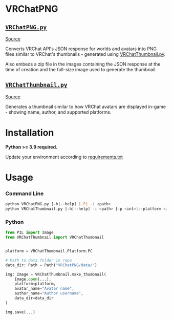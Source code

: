# VRChatPNG

## [`VRChatPNG.py`](#vrchatpng)

[Source](VRChatPNG/VRChatPNG.py)

Converts VRChat API's JSON response for worlds and avatars into PNG files similar to VRChat's thumbnails - generated using [VRChatThumbnail.py](#vrchatthumbnailpy).

Also embeds a zip file in the images containing the JSON response at the time of creation and the full-size image used to generate the thumbnail.

## [`VRChatThumbnail.py`](#vrchatthumbnailpy)

[Source](VRChatPNG/VRChatThumbnail.py)

Generates a thumbnail similar to how VRChat avatars are displayed in-game - showing name, author, and supported platforms.

# Installation

**Python >= 3.9 required.**

Update your environment according to [requirements.txt](requirements.txt)

# Usage

### **Command Line**
```bash
python VRChatPNG.py [-h|--help] [-P] -i <path>
python VRChatThumbnail.py [-h|--help] -i <path> {-p <int>|--platform <int>} {-n <str>|--name <str>} {-a <str>|--author <str>}
```

### **Python**
```Python
from PIL import Image
from VRChatThumbnail import VRChatThumbnail


platform = VRChatThumbnail.Platform.PC

# Path to data folder in repo
data_dir: Path = Path("VRChatPNG/data/")

img: Image = VRChatThumbnail.make_thumbnail(
	Image.open(...),
	platform=platform,
	avatar_name="Avatar name",
	author_name="Author username",
	data_dir=data_dir
)

img.save(...)
```
